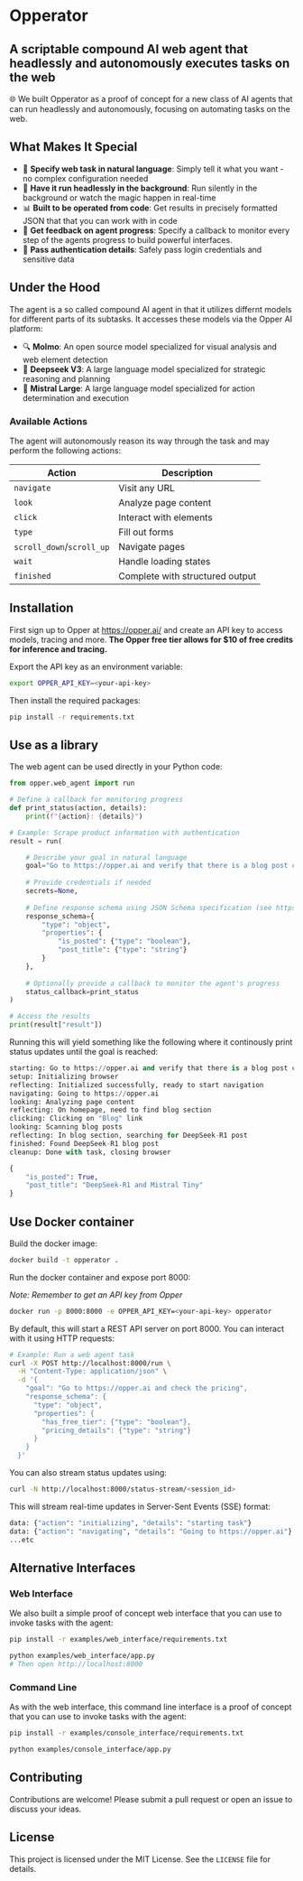 # Opperator

## A scriptable compound AI web agent that headlessly and autonomously executes tasks on the web

🌐 We built Opperator as a proof of concept for a new class of AI agents that can run headlessly and autonomously, focusing on automating tasks on the web.

## What Makes It Special

- 🎯 **Specify web task in natural language**: Simply tell it what you want - no complex configuration needed
- 🤖 **Have it run headlessly in the background**: Run silently in the background or watch the magic happen in real-time
- 📊 **Built to be operated from code**: Get results in precisely formatted JSON that that you can work with in code
- 🔄 **Get feedback on agent progress**: Specify a callback to monitor every step of the agents progress to build powerful interfaces.
- 🔐 **Pass authentication details**: Safely pass login credentials and sensitive data

## Under the Hood

The agent is a so called compound AI agent in that it utilizes differnt models for different parts of its subtasks. It accesses these models via the Opper AI platform: 

- 🔍 **Molmo**: An open source model specialized for visual analysis and web element detection
- 🤔 **Deepseek V3**: A large language model specialized for strategic reasoning and planning
- 🎯 **Mistral Large**: A large language model specialized for action determination and execution

### Available Actions

The agent will autonomously reason its way through the task and may perform the following actions:

| Action | Description |
|--------|-------------|
| `navigate` | Visit any URL |
| `look` | Analyze page content |
| `click` | Interact with elements |
| `type` | Fill out forms |
| `scroll_down`/`scroll_up` | Navigate pages |
| `wait` | Handle loading states |
| `finished` | Complete with structured output |

## Installation

First sign up to Opper at https://opper.ai/ and create an API key to access models, tracing and more. **The Opper free tier allows for $10 of free credits for inference and tracing.** 

Export the API key as an environment variable:

```bash
export OPPER_API_KEY=<your-api-key>
```

Then install the required packages:

```bash
pip install -r requirements.txt
```

## Use as a library

The web agent can be used directly in your Python code:

```python
from opper.web_agent import run

# Define a callback for monitoring progress
def print_status(action, details):
    print(f"{action}: {details}")

# Example: Scrape product information with authentication
result = run(

    # Describe your goal in natural language
    goal="Go to https://opper.ai and verify that there is a blog post covering DeepSeek-R1 there",
    
    # Provide credentials if needed
    secrets=None,
    
    # Define response schema using JSON Schema specification (see https://json-schema.org)
    response_schema={
        "type": "object",
        "properties": {
            "is_posted": {"type": "boolean"},
            "post_title": {"type": "string"}
        }
    },
    
    # Optionally provide a callback to monitor the agent's progress
    status_callback=print_status
)

# Access the results
print(result["result"])
```

Running this will yield something like the following where it continously print status updates until the goal is reached:

```python
starting: Go to https://opper.ai and verify that there is a blog post covering DeepSeek-R1 there
setup: Initializing browser
reflecting: Initialized successfully, ready to start navigation
navigating: Going to https://opper.ai
looking: Analyzing page content
reflecting: On homepage, need to find blog section
clicking: Clicking on "Blog" link
looking: Scanning blog posts
reflecting: In blog section, searching for DeepSeek-R1 post
finished: Found DeepSeek-R1 blog post
cleanup: Done with task, closing browser

{
    "is_posted": True,
    "post_title": "DeepSeek-R1 and Mistral Tiny"
}
```

## Use Docker container

Build the docker image:

```bash
docker build -t opperator .
```

Run the docker container and expose port 8000:

*Note: Remember to get an API key from Opper*

```bash
docker run -p 8000:8000 -e OPPER_API_KEY=<your-api-key> opperator
```

By default, this will start a REST API server on port 8000. You can interact with it using HTTP requests:

```bash
# Example: Run a web agent task
curl -X POST http://localhost:8000/run \
  -H "Content-Type: application/json" \
  -d '{
    "goal": "Go to https://opper.ai and check the pricing",
    "response_schema": {
      "type": "object",
      "properties": {
        "has_free_tier": {"type": "boolean"},
        "pricing_details": {"type": "string"}
      }
    }
  }'
```

You can also stream status updates using:

```bash
curl -N http://localhost:8000/status-stream/<session_id>
```

This will stream real-time updates in Server-Sent Events (SSE) format:

```bash
data: {"action": "initializing", "details": "starting task"}
data: {"action": "navigating", "details": "Going to https://opper.ai"}
...etc
```

## Alternative Interfaces

### Web Interface

We also built a simple proof of concept web interface that you can use to invoke tasks with the agent:

```bash
pip install -r examples/web_interface/requirements.txt

python examples/web_interface/app.py
# Then open http://localhost:8000
```

### Command Line

As with the web interface, this command line interface is a proof of concept that you can use to invoke tasks with the agent:

```bash
pip install -r examples/console_interface/requirements.txt

python examples/console_interface/app.py
```

## Contributing

Contributions are welcome! Please submit a pull request or open an issue to discuss your ideas.

## License

This project is licensed under the MIT License. See the `LICENSE` file for details.